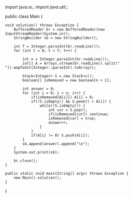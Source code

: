 import java.io.*;
import java.util.*;

public class Main {

    void solution() throws Exception {
        BufferedReader br = new BufferedReader(new InputStreamReader(System.in));
        StringBuilder sb = new StringBuilder();

        int T = Integer.parseInt(br.readLine());
        for (int t = 0; t < T; t++) {

            int n = Integer.parseInt(br.readLine());
            int[] A = Arrays.stream(br.readLine().split(" ")).mapToInt(Integer::parseInt).toArray();

            Stack<Integer> S = new Stack<>();
            boolean[] isRemoved = new boolean[n + 1];

            int answer = 0;
            for (int i = 0; i < n; i++) {
                if(isRemoved[A[i]]) A[i] = 0;
                if(!S.isEmpty() && S.peek() > A[i]) {
                    while(!S.isEmpty()) {
                        int cur = S.pop();
                        if(isRemoved[cur]) continue;
                        isRemoved[cur] = true;
                        answer++;
                    }
                }
                if(A[i] != 0) S.push(A[i]);
            }
            sb.append(answer).append("\n");
        }
        System.out.print(sb);

        br.close();
    }

    public static void main(String[] args) throws Exception {
        new Main().solution();
    }
}